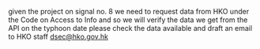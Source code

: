 given the project on signal no. 8 we need to request data from HKO under the Code on Access to Info and so we will verify the data we get from the API on the typhoon date 
please check the data available and draft an email to HKO staff dsec@hko.gov.hk 